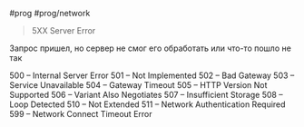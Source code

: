 #prog #prog/network  

> 5XX Server Error

Запрос пришел, но сервер не смог его обработать или что-то пошло не так

500 – Internal Server Error
501 – Not Implemented
502 – Bad Gateway
503 – Service Unavailable
504 – Gateway Timeout
505 – HTTP Version Not Supported
506 – Variant Also Negotiates
507 – Insufficient Storage
508 – Loop Detected
510 – Not Extended
511 – Network Authentication Required
599 – Network Connect Timeout Error

